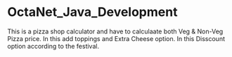 # OctaNet_Java_Development
This is a pizza shop calculator and have to calculaate both Veg & Non-Veg Pizza price.
In this add toppings and Extra Cheese option.
In this Disscount option according to the festival.
